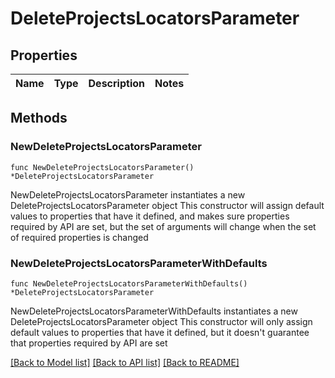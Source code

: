 # DeleteProjectsLocatorsParameter

## Properties

Name | Type | Description | Notes
------------ | ------------- | ------------- | -------------

## Methods

### NewDeleteProjectsLocatorsParameter

`func NewDeleteProjectsLocatorsParameter() *DeleteProjectsLocatorsParameter`

NewDeleteProjectsLocatorsParameter instantiates a new DeleteProjectsLocatorsParameter object
This constructor will assign default values to properties that have it defined,
and makes sure properties required by API are set, but the set of arguments
will change when the set of required properties is changed

### NewDeleteProjectsLocatorsParameterWithDefaults

`func NewDeleteProjectsLocatorsParameterWithDefaults() *DeleteProjectsLocatorsParameter`

NewDeleteProjectsLocatorsParameterWithDefaults instantiates a new DeleteProjectsLocatorsParameter object
This constructor will only assign default values to properties that have it defined,
but it doesn't guarantee that properties required by API are set


[[Back to Model list]](../README.md#documentation-for-models) [[Back to API list]](../README.md#documentation-for-api-endpoints) [[Back to README]](../README.md)


